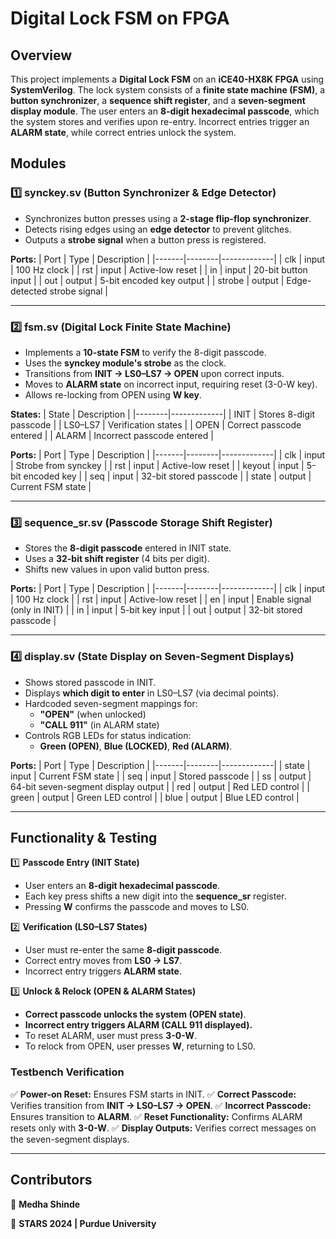 # Digital Lock FSM on FPGA

## Overview
This project implements a **Digital Lock FSM** on an **iCE40-HX8K FPGA** using **SystemVerilog**. The lock system consists of a **finite state machine (FSM)**, a **button synchronizer**, a **sequence shift register**, and a **seven-segment display module**. The user enters an **8-digit hexadecimal passcode**, which the system stores and verifies upon re-entry. Incorrect entries trigger an **ALARM state**, while correct entries unlock the system.

## Modules

### 1️⃣ **synckey.sv** (Button Synchronizer & Edge Detector)
- Synchronizes button presses using a **2-stage flip-flop synchronizer**.
- Detects rising edges using an **edge detector** to prevent glitches.
- Outputs a **strobe signal** when a button press is registered.

**Ports:**
| Port  | Type   | Description |
|-------|--------|-------------|
| clk   | input  | 100 Hz clock |
| rst   | input  | Active-low reset |
| in    | input  | 20-bit button input |
| out   | output | 5-bit encoded key output |
| strobe | output | Edge-detected strobe signal |

---
### 2️⃣ **fsm.sv** (Digital Lock Finite State Machine)
- Implements a **10-state FSM** to verify the 8-digit passcode.
- Uses the **synckey module's strobe** as the clock.
- Transitions from **INIT → LS0–LS7 → OPEN** upon correct inputs.
- Moves to **ALARM state** on incorrect input, requiring reset (3-0-W key).
- Allows re-locking from OPEN using **W key**.

**States:**
| State  | Description |
|--------|-------------|
| INIT   | Stores 8-digit passcode |
| LS0–LS7 | Verification states |
| OPEN   | Correct passcode entered |
| ALARM  | Incorrect passcode entered |

**Ports:**
| Port  | Type   | Description |
|-------|--------|-------------|
| clk   | input  | Strobe from synckey |
| rst   | input  | Active-low reset |
| keyout | input  | 5-bit encoded key |
| seq   | input  | 32-bit stored passcode |
| state | output | Current FSM state |

---
### 3️⃣ **sequence_sr.sv** (Passcode Storage Shift Register)
- Stores the **8-digit passcode** entered in INIT state.
- Uses a **32-bit shift register** (4 bits per digit).
- Shifts new values in upon valid button press.

**Ports:**
| Port  | Type   | Description |
|-------|--------|-------------|
| clk   | input  | 100 Hz clock |
| rst   | input  | Active-low reset |
| en    | input  | Enable signal (only in INIT) |
| in    | input  | 5-bit key input |
| out   | output | 32-bit stored passcode |

---
### 4️⃣ **display.sv** (State Display on Seven-Segment Displays)
- Shows stored passcode in INIT.
- Displays **which digit to enter** in LS0–LS7 (via decimal points).
- Hardcoded seven-segment mappings for:
  - **"OPEN"** (when unlocked)
  - **"CALL 911"** (in ALARM state)
- Controls RGB LEDs for status indication:
  - **Green (OPEN)**, **Blue (LOCKED)**, **Red (ALARM)**.

**Ports:**
| Port  | Type   | Description |
|-------|--------|-------------|
| state | input  | Current FSM state |
| seq   | input  | Stored passcode |
| ss    | output | 64-bit seven-segment display output |
| red   | output | Red LED control |
| green | output | Green LED control |
| blue  | output | Blue LED control |

---
## Functionality & Testing

1️⃣ **Passcode Entry (INIT State)**
- User enters an **8-digit hexadecimal passcode**.
- Each key press shifts a new digit into the **sequence_sr** register.
- Pressing **W** confirms the passcode and moves to LS0.

2️⃣ **Verification (LS0–LS7 States)**
- User must re-enter the same **8-digit passcode**.
- Correct entry moves from **LS0 → LS7**.
- Incorrect entry triggers **ALARM state**.

3️⃣ **Unlock & Relock (OPEN & ALARM States)**
- **Correct passcode unlocks the system (OPEN state)**.
- **Incorrect entry triggers ALARM (CALL 911 displayed).**
- To reset ALARM, user must press **3-0-W**.
- To relock from OPEN, user presses **W**, returning to LS0.

### **Testbench Verification**
✅ **Power-on Reset:** Ensures FSM starts in INIT.
✅ **Correct Passcode:** Verifies transition from **INIT → LS0–LS7 → OPEN**.
✅ **Incorrect Passcode:** Ensures transition to **ALARM**.
✅ **Reset Functionality:** Confirms ALARM resets only with **3-0-W**.
✅ **Display Outputs:** Verifies correct messages on the seven-segment displays.

---
## Contributors
👤 **Medha Shinde**

🎯 **STARS 2024 | Purdue University**